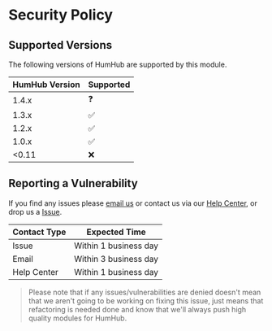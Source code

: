 # Security Policy

## Supported Versions

The following versions of HumHub are supported by this module.

| HumHub Version | Supported |
| ------- | ------------------ |
| 1.4.x | :question: |
| 1.3.x | :white_check_mark: |
| 1.2.x | :white_check_mark: |
| 1.0.x | :white_check_mark: |
| <0.11 | :x: |

## Reporting a Vulnerability

If you find any issues please [email us](mailto:realgreenmeteor@gmail.com) or contact us via our [Help Center](https://greenmeteor.freshdesk.com/en/support/home), or drop us a [Issue](https://github.com/GreenMeteor/humhub-discordapp-module/issues).

| Contact Type | Expected Time |
| ------- | ------------------ |
| Issue | Within 1 business day |
| Email | Within 3 business day |
| Help Center | Within 1 business day |

> Please note that if any issues/vulnerabilities are denied doesn't mean that we aren't going to be working on fixing this issue, just means that refactoring is needed done and know that we'll always push high quality modules for HumHub.
